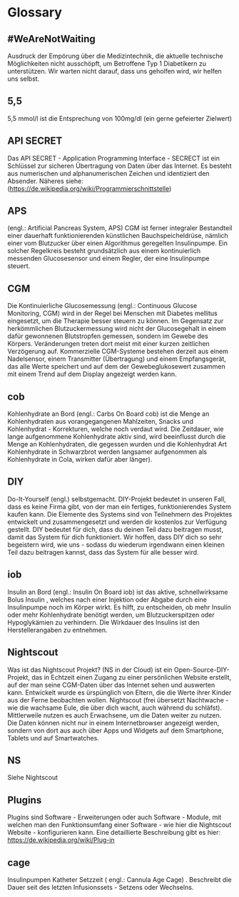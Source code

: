 # Glossary

## #WeAreNotWaiting

Ausdruck der Empörung über die Medizintechnik, die aktuelle technische Möglichkeiten nicht ausschöpft, um Betroffene Typ 1 Diabetikern zu unterstützen.
Wir warten nicht darauf, dass uns geholfen wird, wir helfen uns selbst.

## 5,5

5,5 mmol/l ist die Entsprechung von 100mg/dl (ein gerne gefeierter Zielwert)

## API SECRET

Das API SECRET - Application Programming Interface - SECRECT ist ein Schlüssel zur sicheren Übertragung von Daten über das Internet. Es besteht aus numerischen und alphanumerischen Zeichen und identiziert den Absender. Näheres siehe:(https://de.wikipedia.org/wiki/Programmierschnittstelle) 

## APS

(engl.: Artificial Pancreas System, APS) CGM ist ferner integraler Bestandteil einer dauerhaft funktionierenden künstlichen Bauchspeicheldrüse, nämlich einer vom Blutzucker über einen Algorithmus geregelten Insulinpumpe. Ein solcher Regelkreis besteht grundsätzlich aus einem kontinuierlich messenden Glucosesensor und einem Regler, der eine Insulinpumpe steuert.

## CGM

 Die Kontinuierliche Glucosemessung (engl.: Continuous Glucose Monitoring, CGM) wird in der Regel bei Menschen mit Diabetes mellitus eingesetzt, um die Therapie besser steuern zu können. Im Gegensatz zur herkömmlichen Blutzuckermessung wird nicht der Glucosegehalt in einem dafür gewonnenen  Blutstropfen gemessen, sondern im Gewebe des Körpers. Veränderungen treten dort meist mit einer kurzen zeitlichen Verzögerung auf. 
 Kommerzielle CGM-Systeme bestehen derzeit aus einem Nadelsensor, einem Transmitter (Übertragung) und einem Empfangsgerät, das alle Werte speichert und auf dem der Gewebeglukosewert zusammen mit einem Trend auf dem Display angezeigt werden kann. 

## cob

Kohlenhydrate an Bord (engl.: Carbs On Board cob)  ist die Menge an Kohlenhydraten aus vorangegangenen Mahlzeiten, Snacks und Kohlenhydrat - Korrekturen, welche noch verdaut wird. Die Zeitdauer, wie lange aufgenommene Kohlenhydrate aktiv sind, wird beeinflusst durch die Menge an Kohlenhydraten, die gegessen wurden und die Kohlenhydrat Art Kohlenhydrate in Schwarzbrot werden langsamer aufgenommen als Kohlenhydrate in Cola, wirken dafür aber länger).  

## DIY

Do-It-Yourself (engl.) selbstgemacht. DIY-Projekt bedeutet in unseren Fall, dass es keine Firma gibt, von der man ein fertiges, funktionierendes System kaufen kann. Die Elemente des Systems sind von Teilnehmern des Projektes entwickelt und zusammengesetzt und werden dir kostenlos zur Verfügung gestellt. DIY bedeutet für dich, dass du deinen Teil dazu beitragen musst, damit das System für dich funktioniert. Wir hoffen, dass DIY dich so sehr begeistern wird, wie uns - sodass du wiederum irgendwann einen kleinen Teil dazu beitragen kannst, dass das System für alle besser wird.

## iob

Insulin an Bord (engl.: Insulin On Board iob) ist das aktive, schnellwirksame Bolus  Insulin , welches nach einer Injektion oder Abgabe durch eine Insulinpumpe noch im Körper wirkt. Es hilft, zu entscheiden, ob mehr Insulin oder mehr Kohlenhydrate benötigt werden, um Blutzuckerspitzen oder Hypoglykämien zu verhindern. Die Wirkdauer des Insulins ist den Herstellerangaben zu entnehmen.

## Nightscout

Was ist das Nightscout Projekt? (NS in der Cloud) ist ein Open-Source-DIY-Projekt, das in Echtzeit einen Zugang zu einer persönlichen Website erstellt, auf der man seine CGM-Daten über das Internet sehen und auswerten kann. Entwickelt wurde es ürspünglich von Eltern, die die Werte ihrer Kinder aus der Ferne beobachten wollen. Nightscout (frei übersetzt Nachtwache - wie die wachsame Eule, die über dich wacht, auch während du schläfst).  Mittlerweile nutzen es auch Erwachsene, um die Daten weiter zu nutzen. Die Daten können nicht nur in einem Internetbrowser angezeigt werden, sondern von dort aus auch über Apps und Widgets auf dem Smartphone, Tablets und auf Smartwatches. 

## NS

Siehe Nightscout

## Plugins

Plugins sind Software - Erweiterungen oder auch Software - Module, mit welchen man den Funktionsumfang einer Software - wie hier die Nightscout Website - konfigurieren kann. Eine detaillierte Beschreibung gibt es hier: https://de.wikipedia.org/wiki/Plug-in

## cage

Insulinpumpen Katheter Setzzeit ( engl.: Cannula Age Cage) . Beschreibt die Dauer seit des letzten Infusionssets - Setzens oder Wechselns.